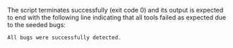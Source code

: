 The script terminates successfully (exit code 0) and its output is expected to end with the following line indicating that all tools failed as expected due to the seeded bugs:

```
All bugs were successfully detected.
```
